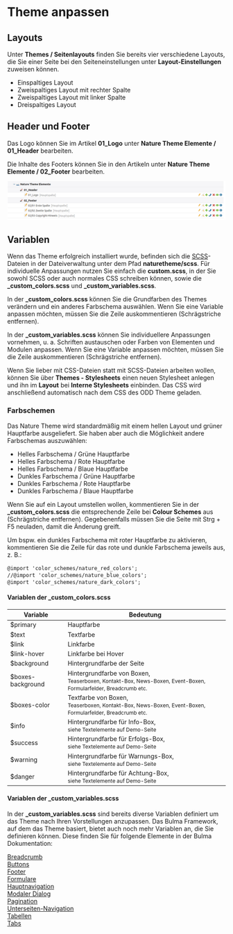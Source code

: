 # Theme anpassen

## Layouts

Unter **Themes / Seitenlayouts** finden Sie bereits vier verschiedene Layouts, die Sie einer Seite bei den Seiteneinstellungen unter **Layout-Einstellungen** zuweisen können.

* Einspaltiges Layout
* Zweispaltiges Layout mit rechter Spalte
* Zweispaltiges Layout mit linker Spalte
* Dreispaltiges Layout

## Header und Footer

Das Logo können Sie im Artikel **01_Logo** unter **Nature Theme Elemente / 01_Header** bearbeiten.

Die Inhalte des Footers können Sie in den Artikeln unter **Nature Theme Elemente / 02_Footer** bearbeiten.

![](../_images/nature-theme/einrichtung/nature_elemente_fuer_inserttag.png)

## Variablen

Wenn das Theme erfolgreich installiert wurde, befinden sich die [SCSS](https://sass-lang.com/documentation/file.SASS_REFERENCE.html)-Dateien in der Dateiverwaltung unter dem Pfad **naturetheme/scss**. Für individuelle Anpassungen nutzen Sie einfach die **custom.scss**, in der Sie sowohl SCSS oder auch normales CSS schreiben können, sowie die **\_custom\_colors.scss** und **\_custom\_variables.scss**.

In der **\_custom\_colors.scss** können Sie die Grundfarben des Themes verändern und ein anderes Farbschema auswählen. Wenn Sie eine Variable anpassen möchten, müssen Sie die Zeile auskommentieren (Schrägstriche entfernen).

In der **\_custom\_variables.scss** können Sie individuellere Anpassungen vornehmen, u. a. Schriften austauschen oder Farben von Elementen und Modulen anpassen. Wenn Sie eine Variable anpassen möchten, müssen Sie die Zeile auskommentieren (Schrägstriche entfernen).

Wenn Sie lieber mit CSS-Dateien statt mit SCSS-Dateien arbeiten wollen, können Sie über **Themes - Stylesheets** einen neuen Stylesheet anlegen und ihn im **Layout** bei **Interne Stylesheets** einbinden. Das CSS wird anschließend automatisch nach dem CSS des ODD Theme geladen.

### Farbschemen

Das Nature Theme wird standardmäßig mit einem hellen Layout und grüner Hauptfarbe ausgeliefert. Sie haben aber auch die Möglichkeit andere Farbschemas auszuwählen:

- Helles Farbschema / Grüne Hauptfarbe
- Helles Farbschema / Rote Hauptfarbe
- Helles Farbschema / Blaue Hauptfarbe
- Dunkles Farbschema / Grüne Hauptfarbe
- Dunkles Farbschema / Rote Hauptfarbe
- Dunkles Farbschema / Blaue Hauptfarbe

Wenn Sie auf ein Layout umstellen wollen, kommentieren Sie in der **\_custom\_colors.scss** die entsprechende Zeile bei **Colour Schemes** aus \(Schrägstriche entfernen\). Gegebenenfalls müssen Sie die Seite mit Strg + F5 neuladen, damit die Änderung greift.

Um bspw. ein dunkles Farbschema mit roter Hauptfarbe zu aktivieren, kommentieren Sie die Zeile für das rote und dunkle Farbschema jeweils aus, z. B.:

```
@import 'color_schemes/nature_red_colors';
//@import 'color_schemes/nature_blue_colors';
@import 'color_schemes/nature_dark_colors';
```

#### Variablen der \_custom\_colors.scss

| Variable | Bedeutung |
| ------------- | ------------- |
| $primary | Hauptfarbe |
| $text | Textfarbe |
| $link | Linkfarbe |
| $link-hover | Linkfarbe bei Hover |
| $background | Hintergrundfarbe der Seite |
| $boxes-background | Hintergrundfarbe von Boxen,<br><span style="font-size:12px;">Teaserboxen, Kontakt-Box, News-Boxen, Event-Boxen, Formularfelder, Breadcrumb etc.</span> |
| $boxes-color | Textfarbe von Boxen,<br><span style="font-size:12px;">Teaserboxen, Kontakt-Box, News-Boxen, Event-Boxen, Formularfelder, Breadcrumb etc.</span> |
| $info | Hintergrundfarbe für Info-Box,<br><span style="font-size:12px;">siehe Textelemente auf Demo-Seite</span> |
| $success | Hintergrundfarbe für Erfolgs-Box,<br><span style="font-size:12px;">siehe Textelemente auf Demo-Seite</span> |
| $warning | Hintergrundfarbe für Warnungs-Box,<br><span style="font-size:12px;">siehe Textelemente auf Demo-Seite</span> |
| $danger | Hintergrundfarbe für Achtung-Box,<br><span style="font-size:12px;">siehe Textelemente auf Demo-Seite</span> |

#### Variablen der \_custom\_variables.scss

In der **\_custom\_variables.scss** sind bereits diverse Variablen definiert um das Theme nach Ihren Vorstellungen anzupassen. Das Bulma Framework, auf dem das Theme basiert, bietet auch noch mehr Variablen an, die Sie definieren können. Diese finden Sie für folgende Elemente in der Bulma Dokumentation:

[Breadcrumb](https://bulma.io/documentation/components/breadcrumb/#variables)  
[Buttons](https://bulma.io/documentation/elements/button/#variables)  
[Footer](https://bulma.io/documentation/layout/footer/#variables)  
[Formulare](https://bulma.io/documentation/form/input/#variables)  
[Hauptnavigation](https://bulma.io/documentation/components/navbar/#variables)  
[Modaler Dialog](https://bulma.io/documentation/components/modal/#variables)  
[Pagination](https://bulma.io/documentation/components/pagination/#variables)  
[Unterseiten-Navigation](https://bulma.io/documentation/components/menu/#variables)  
[Tabellen](https://bulma.io/documentation/elements/table/#variables)  
[Tabs](https://bulma.io/documentation/components/tabs/#variables)  